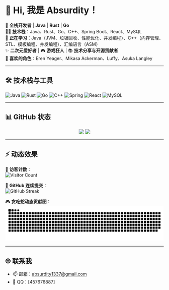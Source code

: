 # 👋 Hi, 我是 **Absurdity**！  

🌸 **全栈开发者** | **Java** | **Rust** | **Go**  
🧑‍💻 **技术栈**：Java、Rust、Go、C++、Spring Boot、React、MySQL  
🌱 **正在学习**：Java（JVM、垃圾回收、性能优化、并发编程）、C++（内存管理、STL、模板编程、并发编程）、汇编语言（ASM）  
✨ **二次元爱好者** | 🎮 **游戏狂人** | 📚 **技术分享与开源贡献者**  
🌟 **喜欢的角色**：Eren Yeager、Mikasa Ackerman、Luffy、Asuka Langley  

---

## 🛠️ 技术栈与工具  

![Java](https://img.shields.io/badge/-Java-007396?logo=java&logoColor=fff) ![Rust](https://img.shields.io/badge/-Rust-000000?logo=rust&logoColor=fff) ![Go](https://img.shields.io/badge/-Go-00ADD8?logo=go&logoColor=fff) ![C++](https://img.shields.io/badge/-C++-00599C?logo=cplusplus&logoColor=fff) ![Spring](https://img.shields.io/badge/-Spring-6DB33F?logo=spring&logoColor=fff) ![React](https://img.shields.io/badge/-React-61DAFB?logo=react&logoColor=000) ![MySQL](https://img.shields.io/badge/-MySQL-4479A1?logo=mysql&logoColor=fff)

---

## 📊 GitHub 状态  

<p align="center">
  <img src="https://github-readme-stats.vercel.app/api?username=HuangMiu1337&show_icons=true&theme=radical" height="160" />
  <img src="https://github-readme-stats.vercel.app/api/top-langs/?username=HuangMiu1337&layout=compact&theme=radical" height="160" />
</p>

---

## ⚡ 动态效果  

👀 **访客计数**：  
![Visitor Count](https://komarev.com/ghpvc/?username=HuangMiu1337&color=blueviolet&style=flat-square)  

💬 **GitHub 连续提交**：  
![GitHub Streak](https://streak-stats.demolab.com/?user=HuangMiu1337&theme=radical&hide_border=true)  

🎮 **贪吃蛇动态贡献图**：  
![snake gif](https://github.com/Platane/snk/raw/output/github-contribution-grid-snake.svg)

---

## 🌐 联系我  

- 📫 邮箱：absurdity1337@gmail.com 
- 💬 QQ：[457676887]  
